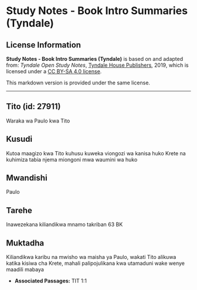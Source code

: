 # Study Notes - Book Intro Summaries (Tyndale)

## License Information

**Study Notes - Book Intro Summaries (Tyndale)** is based on and adapted from: _Tyndale Open Study Notes_, [Tyndale House Publishers](https://tyndaleopenresources.com/), 2019, which is licensed under a [CC BY-SA 4.0 license](https://creativecommons.org/licenses/by-sa/4.0/legalcode.en).

This markdown version is provided under the same license.



--------------------------------

## Tito (id: 27911)

Waraka wa Paulo kwa Tito

Kusudi
------

Kutoa maagizo kwa Tito kuhusu kuweka viongozi wa kanisa huko Krete na kuhimiza tabia njema miongoni mwa waumini wa huko

Mwandishi
---------

Paulo

Tarehe
------

Inawezekana kiliandikwa mnamo takriban 63 BK

Muktadha
--------

Kiliandikwa karibu na mwisho wa maisha ya Paulo, wakati Tito alikuwa katika kisiwa cha Krete, mahali palipojulikana kwa utamaduni wake wenye maadili mabaya

* **Associated Passages:** TIT 1:1

